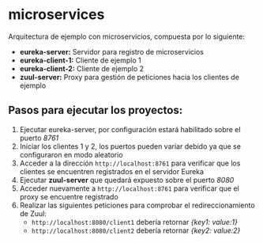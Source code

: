 # microservices

Arquitectura de ejemplo con microservicios, compuesta por lo siguiente:

- **eureka-server:** Servidor para registro de microservicios 
- **eureka-client-1:** Cliente de ejemplo 1
- **eureka-client-2:** Cliente de ejemplo 2
- **zuul-server:** Proxy para gestión de peticiones hacia los clientes de ejemplo

## Pasos para ejecutar los proyectos:

1. Ejecutar eureka-server, por configuración estará habilitado sobre el puerto *8761*
2. Iniciar los clientes 1 y 2, los puertos pueden variar debido ya que se configuraron en modo aleatorio
4. Acceder a la dirección ```http://localhost:8761``` para verificar que los clientes se encuentren registrados en el servidor Eureka
5. Ejecutar **zuul-server** que quedará expuesto sobre el puerto *8080*
6. Acceder nuevamente a ```http://localhost:8761``` para verificar que el proxy se encuentre registrado
7. Realizar las siguientes peticiones para comprobar el redireccionamiento de Zuul:
    - ```http://localhost:8080/client1``` debería retornar *{key1: value:1}*
    - ```http://localhost:8080/client2``` debería retornar *{key2: value:2}*